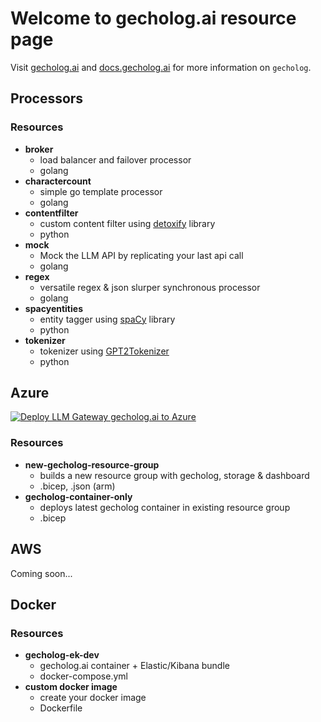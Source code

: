 # Welcome to gecholog.ai resource page

Visit [gecholog.ai](https://www.gecholog.ai) and [docs.gecholog.ai](https://docs.gecholog.ai) for more information on `gecholog`.

## Processors
 
### Resources

- **broker**
    - load balancer and failover processor
    - golang
- **charactercount**
    - simple go template processor
    - golang
- **contentfilter**
    - custom content filter using [detoxify](https://github.com/unitaryai/detoxify) library
    - python
- **mock**
    - Mock the LLM API by replicating your last api call
    - golang
- **regex**
    - versatile regex & json slurper synchronous processor
    - golang
- **spacyentities**
    - entity tagger using [spaCy](https://spacy.io) library
    - python
- **tokenizer**
    - tokenizer using [GPT2Tokenizer](https://huggingface.co/docs/transformers/model_doc/gpt2#transformers.GPT2Tokenizer)
    - python

## Azure

[![Deploy LLM Gateway gecholog.ai to Azure](http://azuredeploy.net/deploybutton.png)](https://portal.azure.com/#create/Microsoft.Template/uri/https%3A%2F%2Fraw.githubusercontent.com%2Fdirektoren%2Fgecholog_resources%2Fmain%2Fazure%2Fnew-gecholog-resource-group%2Fnew-gecholog-resource-group.json)

### Resources

- **new-gecholog-resource-group**
    - builds a new resource group with gecholog, storage & dashboard
    - .bicep, .json (arm)
- **gecholog-container-only**
    - deploys latest gecholog container in existing resource group
    - .bicep


## AWS

Coming soon...

## Docker

### Resources

- **gecholog-ek-dev**
    - gecholog.ai container + Elastic/Kibana bundle
    - docker-compose.yml
- **custom docker image**
    - create your docker image
    - Dockerfile


